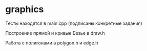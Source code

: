 # graphics

Тесты находятся в main.cpp (подписаны конкретные задания)

Построение прямой и кривые Безье в draw.h

Работа с полигонами в polygon.h и edge.h
